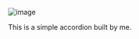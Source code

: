 ![image](https://github.com/DhanushprabhuS/React-Learnings/assets/105409280/45776195-75d1-4a7c-826c-e32808630d26)


This is a simple accordion built by me.
